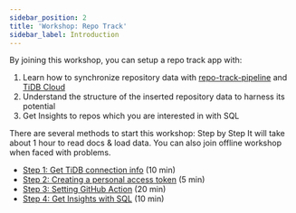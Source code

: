 ```yaml
---
sidebar_position: 2
title: 'Workshop: Repo Track'
sidebar_label: Introduction
---
```


By joining this workshop, you can setup a repo track app with:

1. Learn how to synchronize repository data with [repo-track-pipeline](https://github.com/hooopo/repo-track-pipeline) and [TiDB Cloud](https://tidbcloud.com)
2. Understand the structure of the inserted repository data to harness its potential
3. Get Insights to repos which you are interested in with SQL 


There are several methods to start this workshop:
Step by Step
It will take about 1 hour to read docs & load data. You can also join offline workshop when faced with problems.

- [Step 1: Get TiDB connection info](/docs/workshop/repo-track/step-by-step/get-tidb-connection-info) (10 min)
- [Step 2: Creating a personal access token](/docs/workshop/repo-track/step-by-step/creating-a-personal-access-token) (5 min)
- [Step 3: Setting GitHub Action](/docs/workshop/repo-track/step-by-step/setting-github-action) (20 min)
- [Step 4: Get Insights with SQL](/docs/workshop/repo-track/step-by-step/get-insights-with-sql) (10 min)